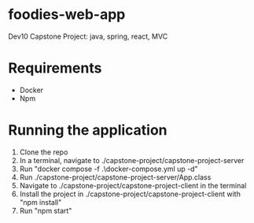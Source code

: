 # foodies-web-app
Dev10 Capstone Project: java, spring, react, MVC

Requirements
====================================
* Docker
* Npm

Running the application
====================================
1. Clone the repo
2. In a terminal, navigate to ./capstone-project/capstone-project-server
3. Run "docker compose -f .\docker-compose.yml up -d"
4. Run ./capstone-project/capstone-project-server/App.class
5. Navigate to ./capstone-project/capstone-project-client in the terminal
6. Install the project in ./capstone-project/capstone-project-client with "npm install"
7. Run "npm start"

